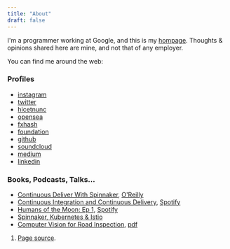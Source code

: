 ```yaml
---
title: "About"
draft: false
---
```


I'm a programmer working at Google, and this is my <a
aria-describedby="footnote-label" href="#homepage">hompage</a>. Thoughts &
opinions shared here are mine, and not that of any employer.

You can find me around the web:

### Profiles

* [instagram](https://instagram.com/larswander)
* [twitter](https://twitter.com/larswander)
* [hicetnunc](https://hicetnunc.art/larswander)
* [opensea](https://opensea.io/collection/lars-wander-art)
* [fxhash](https://www.fxhash.xyz/u/larswander)
* [foundation](https://foundation.app/@larswander)
* [github](https://github.com/lwander)
* [soundcloud](https://soundcloud.com/la-w-nder)
* [medium](https://medium.com/@larswander/about)
* [linkedin](https://www.linkedin.com/in/lars-wander-82697897)

### Books, Podcasts, Talks...

* [Continuous Deliver With
    Spinnaker](https://www.goodreads.com/author/show/18280100.Lars_Wander),
    [O'Reilly](https://www.oreilly.com/library/view/continuous-delivery-with/9781492035527/titlepage01.html)
* [Continuous Integration and Continuous
    Delivery](https://kubernetespodcast.com/episode/023-ci-and-cd/),
    [Spotify](https://open.spotify.com/episode/1R25ZeiVfKNdZeAxPNp7wJ)
* [Humans of the Moon: Ep
    1](https://humans-of-the-moon.webflow.io/episode/ep-1-lars-wander),
    [Spotify](https://open.spotify.com/show/0ZAUVAx1By8rFkZnrwM1UM)
* [Spinnaker, Kubernetes & Istio](https://www.youtube.com/watch?v=_ZCtiD_6p7g)
* [Computer Vision for Road
    Inspection](https://ieeexplore.ieee.org/document/6836111), [pdf](https://www.ri.cmu.edu/pub_files/2014/3/crack_detection_final.pdf)

<footer>
  <ol>
	<li id="homepage">
	  <a href="https://github.com/lwander/larswander.com">Page source</a>.
	</li>
  </ol>
</footer>
